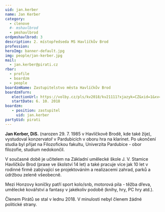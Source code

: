 ```yaml
---
uid: jan.kerber
name: Jan Kerber
category:
  - clenove
  #- mshavlbrod
  - pmshavlbrod
ordpmshavlbrod: 3
description: 2. místopředseda MS Havlíčkův Brod
profession:
heroImg: banner-default.jpg
img: people/jan-kerber.jpg
mail:
  - jan.kerber@pirati.cz
rbar:
  - profile
  - boardzm
  - people
boardzmName: Zastupitelstvo města Havlíčkův Brod
boardzmTurn:
   electionUrl: https://volby.cz/pls/kv2018/kv21111?xjazyk=CZ&xid=1&xv=23&xdz=2&xnumnuts=6101&xobec=568414&xstrana=0
   startDate: 6. 10. 2018
boardzm:
   - position: zastupitel
     uid: jan.kerber
partyUid: pirati
---
```


**Jan Kerber, DiS.** (narozen 29. 7. 1985 v Havlíčkově Brodě, kde také žije), vystudoval konzervatoř v Pardubicích v oboru hra na klarinet. Po ukončení studia byl přijat na Filozofickou fakultu, Univerzita Pardubice - obor filozofie, studium nedokončil.

V současné době je učitelem na Základní umělecké škole J. V. Stamice Havlíčkův Brod (praxe ve školství 14 let) a také pracuje více jak 10 let v rodinné firmě zabývající se projektováním a realizacemi zahrad, parků a údržbou zeleně všeobecně.

Mezi Honzovy koníčky patří sport kolo/snb, motorová pila - těžba dřeva, umělecké kovářství a fantasy v jakékoliv podobě (knihy, hry, PC hry atd.).

Členem Pirátů se stal v lednu 2018. V minulosti nebyl členem žádné politické strany.
